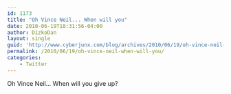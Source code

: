 ```yaml
---
id: 1173
title: "Oh Vince Neil... When will you"
date: 2010-06-19T18:31:56-04:00
author: DizkoDan
layout: single
guid: 'http://www.cyberjunx.com/blog/archives/2010/06/19/oh-vince-neil-when-will-you/'
permalink: /2010/06/19/oh-vince-neil-when-will-you/
categories:
    - Twitter
---
```


Oh Vince Neil… When will you give up?